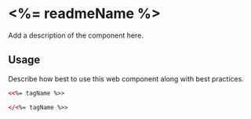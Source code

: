 # <%= readmeName %>
Add a description of the component here.

## Usage
Describe how best to use this web component along with best practices.

```html
<<%= tagName %>>

</<%= tagName %>>
```
